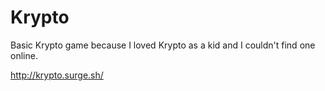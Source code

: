 # Krypto
Basic Krypto game because I loved Krypto as a kid and I couldn't find one online.

http://krypto.surge.sh/
